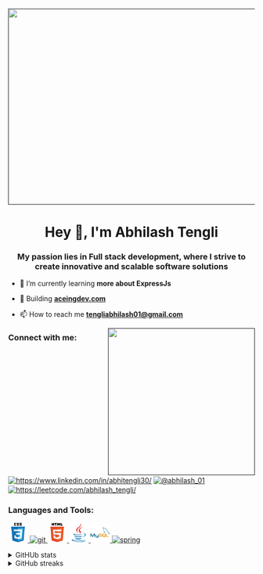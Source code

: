 
<a href=""><img align="center" src="https://algoworksupload.s3.amazonaws.com/new-algoworks/wp-content/uploads/2016/05/16105109/Software-Test-Management.gif" width="1000" height="400"></a>

<!--
**abhilashtengli/abhilashtengli** is a ✨ _special_ ✨ repository because its `README.md` (this file) appears on your GitHub profile.
Here are some ideas to get you started:

- 🔭 I’m currently improving on JavaScript and React.js ...
- 🌱 I’m currently learning ...
- 👯 I’m looking to collaborate on ...
- 🤔 I’m looking for help with ...
- 💬 Ask me about ...
- 📫 How to reach me: ...
- 😄 Pronouns: ...
- ⚡ Fun fact: ...
-->

<h1 align="center">Hey 👋, I'm Abhilash Tengli</h1>
<h3 align="center">My passion lies in Full stack development, where I strive to create innovative and scalable software solutions</h3>

- 🌱 I’m currently learning **more about ExpressJs**

- 🚀 Building  <a href="/aceingdev.com">**aceingdev.com**</a>

- 📫 How to reach me **tengliabhilash01@gmail.com**





<a href=""><img align="right" src="https://raw.githubusercontent.com/abhisheknaiidu/abhisheknaiidu/master/code.gif" width="300" height="300"></a>

<h3 align="left">Connect with me:</h3>
<p align="left">
<a href="https://linkedin.com/in/https://www.linkedin.com/in/abhitengli30/" target="blank"><img align="center" src="https://raw.githubusercontent.com/rahuldkjain/github-profile-readme-generator/master/src/images/icons/Social/linked-in-alt.svg" alt="https://www.linkedin.com/in/abhitengli30/" height="30" width="40" /></a>
<a href="https://www.hackerrank.com/@abhilash_01" target="blank"><img align="center" src="https://raw.githubusercontent.com/rahuldkjain/github-profile-readme-generator/master/src/images/icons/Social/hackerrank.svg" alt="@abhilash_01" height="30" width="40" /></a>
<a href="https://leetcode.com/abhilash_tengli/" target="blank"><img align="center" src="https://raw.githubusercontent.com/rahuldkjain/github-profile-readme-generator/master/src/images/icons/Social/leet-code.svg" alt="https://leetcode.com/abhilash_tengli/" height="30" width="40" /></a>
</p>



<h3 align="left">Languages and Tools:</h3>
<p align="left"> <a href="https://www.w3schools.com/css/" target="_blank" rel="noreferrer"> <img src="https://raw.githubusercontent.com/devicons/devicon/master/icons/css3/css3-original-wordmark.svg" alt="css3" width="40" height="40"/> </a> <a href="https://git-scm.com/" target="_blank" rel="noreferrer"> <img src="https://www.vectorlogo.zone/logos/git-scm/git-scm-icon.svg" alt="git" width="40" height="40"/> </a> <a href="https://www.w3.org/html/" target="_blank" rel="noreferrer"> <img src="https://raw.githubusercontent.com/devicons/devicon/master/icons/html5/html5-original-wordmark.svg" alt="html5" width="40" height="40"/> </a> <a href="https://www.java.com" target="_blank" rel="noreferrer"> <img src="https://raw.githubusercontent.com/devicons/devicon/master/icons/java/java-original.svg" alt="java" width="40" height="40"/> </a> <a href="https://www.mysql.com/" target="_blank" rel="noreferrer"> <img src="https://raw.githubusercontent.com/devicons/devicon/master/icons/mysql/mysql-original-wordmark.svg" alt="mysql" width="40" height="40"/> </a> <a href="https://spring.io/" target="_blank" rel="noreferrer"> <img src="https://www.vectorlogo.zone/logos/springio/springio-icon.svg" alt="spring" width="40" height="40"/> </a> </p>


<details>
  <summary> GitHUb stats </summary>
<p>&nbsp;<img align="center" src="https://github-readme-stats.vercel.app/api?username=abhilashtengli&show_icons=true&locale=en" alt="abhilashtengli" /></p>
</details>
  <details>
   <summary> GitHub streaks </summary>
<p><img align="center" src="https://github-readme-streak-stats.herokuapp.com/?user=abhilashtengli&" alt="abhilashtengli" /></p>
</details>

